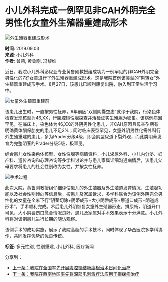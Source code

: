 # 小儿外科完成一例罕见非CAH外阴完全男性化女童外生殖器重建成形术

![外生殖器重建成形术](https://www.example.com/Uploads/Picture/2024/10/10/s6707a48624fce.jpg)

**时间**: 2019.09.03  
**来源**: 小儿外科  
**作者**: 曾莉, 黄鲁刚, 冯黎维  

近日，我院小儿外科泌尿亚专业黄鲁刚教授组成功为一例罕见的非CAH外阴完全男性化的7岁女童进行了外生殖器重建成形术。这是我院首例该类型的“男转女”外生殖器重建成形手术。8月27日，该患儿已顺利康复出院，融入到正常生活学习中。

![女童外生殖器重建前](https://www.example.com/Uploads/Picture/2019/09/03/u5d6e1ebc5c5ae.png)

该患儿出生时，一直按男性抚养，6年前因“双侧阴囊空虚”就诊于我院，行染色体检查发现核型为46,XX，行腹腔镜性腺探查并活检证实生殖腺为卵巢。该病例病因罕见，在临床上，染色体为46,XX的外阴男性化患儿，非CAH原因且母亲孕期有明确黄体酮保胎史的患儿不足2%；同时临床表型罕见，女童外阴男性化需外科行外生殖重建的患儿，多为Prader分级4级，即会阴型尿道下裂外观，而此类阴蒂发育为完整阴茎的Prader分级5级，极罕见。

综合患儿女性染色体核型、女性性腺等病情资料，小儿泌尿外科、小儿内分泌、妇产科、遗传咨询和心理咨询等多学科讨论并与患儿家属详细沟通病情后，该患儿父母要求将患儿的社会性别改为女性，并按女性抚养。

![手术过程](https://www.example.com/Uploads/Picture/2019/09/03/u5d6e1edcd9fb9.png)

此次入院，黄鲁刚教授组仔细评估患儿的外生殖器及外生殖道发育情况、生殖腺功能以及社会性别倾向等信息后，按患儿及家属诉求，多学科联合为该例外阴完全男性化的女童在全麻下行“阴茎切除+阴蒂成形+大小阴唇成形+尿道口成形+阴道成形术”，手术顺利完成。术后患儿外阴恢复女童外生殖器形态，排尿畅，阴道开口可见，大小阴唇伤口愈合情况良好，患儿及家属对手术效果表示十分满意。小儿外科将对该例患儿进行长期的随访观察。

该例手术的成功实施，展示了我院高超的手术技术，同时体现了华西医院多学科协作，共同发挥优势的优良传统。

**标签**: 多元性别, 性别重建, 小儿外科, 医疗新闻  

分享到：
- [上一条：我院在全国率先开展腹腔镜结肠癌根治术日间化治疗](https://www.example.com/technology/49410.html)
- [下一条：我院在西南地区率先将深部电刺激疗法应用于癫痫病治疗](https://www.example.com/technology/44041.html)